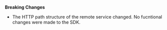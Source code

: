 **Breaking Changes**

* The HTTP path structure of the remote service changed. No fucntional changes were made to the SDK.